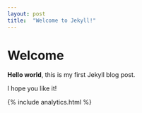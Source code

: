 ```yaml
---
layout: post
title:  "Welcome to Jekyll!"
---
```


# Welcome

**Hello world**, this is my first Jekyll blog post.

I hope you like it!

{% include analytics.html %}
